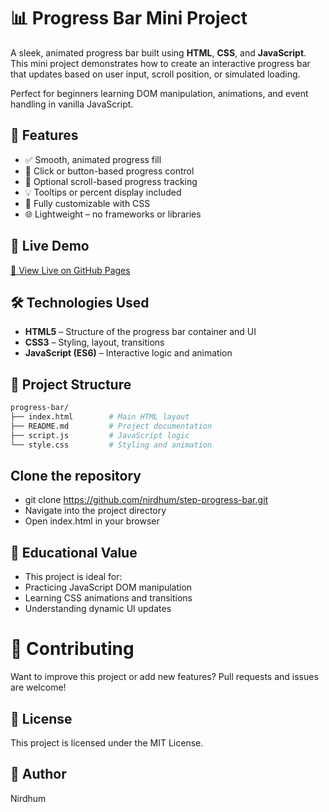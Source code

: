 # 📊 Progress Bar Mini Project

A sleek, animated progress bar built using **HTML**, **CSS**, and **JavaScript**. This mini project demonstrates how to create an interactive progress bar that updates based on user input, scroll position, or simulated loading.

Perfect for beginners learning DOM manipulation, animations, and event handling in vanilla JavaScript.

## 🌟 Features

- ✅ Smooth, animated progress fill
- 🎯 Click or button-based progress control
- 📜 Optional scroll-based progress tracking
- 💡 Tooltips or percent display included
- 🎨 Fully customizable with CSS
- 🌐 Lightweight – no frameworks or libraries

## 🚀 Live Demo

[🔗 View Live on GitHub Pages](https://nirdhum.github.io/step-progress-bar/)

## 🛠️ Technologies Used

- **HTML5** – Structure of the progress bar container and UI
- **CSS3** – Styling, layout, transitions
- **JavaScript (ES6)** – Interactive logic and animation

## 📁 Project Structure

```bash
progress-bar/
├── index.html        # Main HTML layout
├── README.md         # Project documentation
├── script.js         # JavaScript logic
└── style.css         # Styling and animation
```

## Clone the repository

- git clone https://github.com/nirdhum/step-progress-bar.git
- Navigate into the project directory
- Open index.html in your browser

## 🧠 Educational Value

- This project is ideal for:
- Practicing JavaScript DOM manipulation
- Learning CSS animations and transitions
- Understanding dynamic UI updates

# 🙌 Contributing

Want to improve this project or add new features?
Pull requests and issues are welcome!

## 📄 License

This project is licensed under the MIT License.

## 👤 Author

Nirdhum
